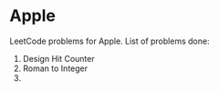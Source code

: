 # Apple
LeetCode problems for Apple.
List of problems done:
1. Design Hit Counter
2. Roman to Integer
3. 
